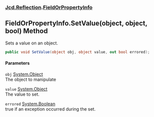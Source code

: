 ### [Jcd.Reflection](Jcd_Reflection.md 'Jcd.Reflection').[FieldOrPropertyInfo](Jcd_Reflection_FieldOrPropertyInfo.md 'Jcd.Reflection.FieldOrPropertyInfo')
## FieldOrPropertyInfo.SetValue(object, object, bool) Method
Sets a value on an object.   
```csharp
public void SetValue(object obj, object value, out bool errored);
```
#### Parameters
<a name='Jcd_Reflection_FieldOrPropertyInfo_SetValue(object_object_bool)_obj'></a>
`obj` [System.Object](https://docs.microsoft.com/en-us/dotnet/api/System.Object 'System.Object')  
The object to manipulate
  
<a name='Jcd_Reflection_FieldOrPropertyInfo_SetValue(object_object_bool)_value'></a>
`value` [System.Object](https://docs.microsoft.com/en-us/dotnet/api/System.Object 'System.Object')  
The value to set.
  
<a name='Jcd_Reflection_FieldOrPropertyInfo_SetValue(object_object_bool)_errored'></a>
`errored` [System.Boolean](https://docs.microsoft.com/en-us/dotnet/api/System.Boolean 'System.Boolean')  
true if an exception occurred during the set.
  
